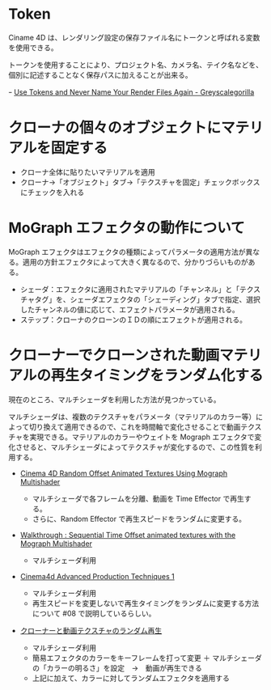 # Token

Ciname 4D は、レンダリング設定の保存ファイル名にトークンと呼ばれる変数を使用できる。

トークンを使用することにより、プロジェクト名、カメラ名、テイク名などを、個別に記述することなく保存パスに加えることが出来る。

ｰ [Use Tokens and Never Name Your Render Files Again - Greyscalegorilla](https://greyscalegorilla.com/tutorials/tokens-name-renders-c4d/?utm_source=Greyscalegorilla+Newsletter&utm_campaign=65a7e4f1c7-EMAIL_CAMPAIGN_WEEKLY_VOICE_COPY_01&utm_medium=email&utm_term=0_025cbe1576-65a7e4f1c7-390849865&mc_cid=65a7e4f1c7&mc_eid=44d1abab1a)

# クローナの個々のオブジェクトにマテリアルを固定する

- クローナ全体に貼りたいマテリアルを適用
- クローナ→「オブジェクト」タブ→「テクスチャを固定」チェックボックスにチェックを入れる

# MoGraph エフェクタの動作について

MoGraph エフェクタはエフェクタの種類によってパラメータの適用方法が異なる。適用の方針エフェクタによって大きく異なるので、分かりづらいものがある。

- シェーダ：エフェクタに適用されたマテリアルの「チャンネル」と「テクスチャタグ」を、シェーダエフェクタの「シェーディング」タブで指定、選択したチャンネルの値に応じて、エフェクトパラメータが適用される。
- ステップ：クローナのクローンのＩＤの順にエフェクトが適用される。

# クローナーでクローンされた動画マテリアルの再生タイミングをランダム化する

現在のところ、マルチシェーダを利用した方法が見つかっている。

マルチシェーダは、複数のテクスチャをパラメータ（マテリアルのカラー等）によって切り換えて適用できるので、これを時間軸で変化させることで動画テクスチャを実現できる。マテリアルのカラーやウェイトを Mograph エフェクタで変化させると、マルチシェーダによってテクスチャが変化するので、この性質を利用する。

- [Cinema 4D Random Offset Animated Textures Using Mograph Multishader](https://vimeo.com/21302433)
  - マルチシェーダで各フレームを分離、動画を Time Effector で再生する。
  - さらに、Random Effector で再生スピードをランダムに変更する。

- [Walkthrough : Sequential Time Offset animated textures with the Mograph Multishader](https://vimeo.com/55689488)
  - マルチシェーダ利用

- [Cinema4d Advanced Production Techniques 1](https://vimeo.com/ondemand/c4dapt/90202601)
  - マルチシェーダ利用
  - 再生スピードを変更しないで再生タイミングをランダムに変更する方法について #08 で説明しているらしい。

- [クローナーと動画テクスチャのランダム再生](http://www.tmsmedia.co.jp/phpbb/viewtopic.php?f=4&t=464)
  - マルチシェーダ利用
  - 簡易エフェクタのカラーをキーフレームを打って変更 ＋ マルチシェーダの「カラーの明るさ」を設定　→　動画が再生できる
  - 上記に加えて、カラーに対してランダムエフェクタを適用する



